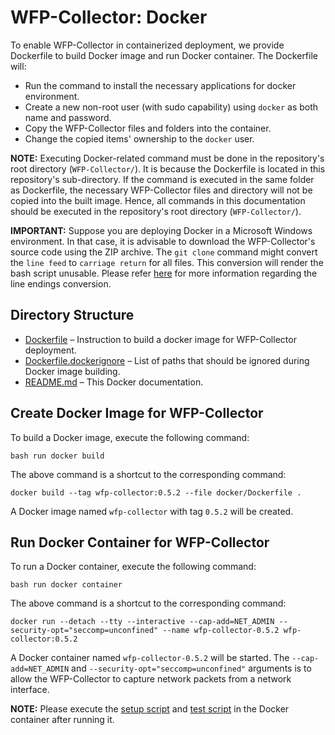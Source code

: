 # WFP-Collector: Docker
To enable WFP-Collector in containerized deployment, we provide Dockerfile to build Docker image and run Docker container. The Dockerfile will: 
* Run the command to install the necessary applications for docker environment.
* Create a new non-root user (with sudo capability) using `docker` as both name and password.
* Copy the WFP-Collector files and folders into the container.
* Change the copied items' ownership to the `docker` user.

**NOTE:** Executing Docker-related command must be done in the repository's root directory (`WFP-Collector/`). It is because the Dockerfile is located in this repository's sub-directory. If the command is executed in the same folder as Dockerfile, the necessary WFP-Collector files and directory will not be copied into the built image. Hence, all commands in this documentation should be executed in the repository's root directory (`WFP-Collector/`).

**IMPORTANT:** Suppose you are deploying Docker in a Microsoft Windows environment. In that case, it is advisable to download the WFP-Collector's source code using the ZIP archive. The `git clone` command might convert the `line feed` to `carriage return` for all files. This conversion will render the bash script unusable. Please refer [here](https://docs.github.com/en/get-started/getting-started-with-git/configuring-git-to-handle-line-endings) for more information regarding the line endings conversion.


## Directory Structure
* [Dockerfile](Dockerfile) – Instruction to build a docker image for WFP-Collector deployment.
* [Dockerfile.dockerignore](Dockerfile.dockerignore) – List of paths that should be ignored during Docker image building.
* [README.md](README.md) – This Docker documentation.



## Create Docker Image for WFP-Collector 
To build a Docker image, execute the following command:
```
bash run docker build
```
The above command is a shortcut to the corresponding command:
```
docker build --tag wfp-collector:0.5.2 --file docker/Dockerfile .
```
A Docker image named `wfp-collector` with tag `0.5.2` will be created.


## Run Docker Container for WFP-Collector 
To run a Docker container, execute the following command:
```
bash run docker container
```
The above command is a shortcut to the corresponding command:
```
docker run --detach --tty --interactive --cap-add=NET_ADMIN --security-opt="seccomp=unconfined" --name wfp-collector-0.5.2 wfp-collector:0.5.2
```
A Docker container named `wfp-collector-0.5.2` will be started. The `--cap-add=NET_ADMIN` and `--security-opt="seccomp=unconfined"` arguments is to allow the WFP-Collector to capture network packets from a network interface.

**NOTE:** Please execute the [setup script](../setup/setup) and [test script](../test/test) in the Docker container after running it.